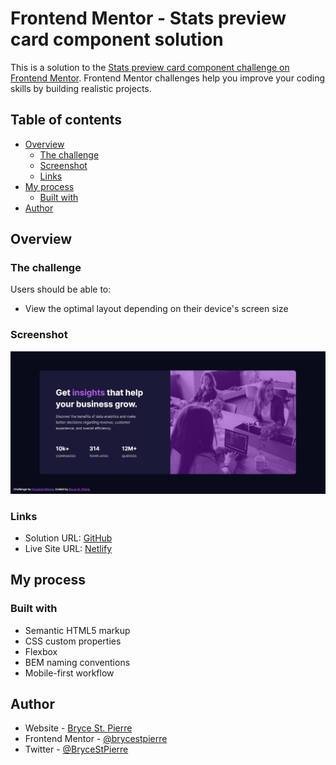 # Frontend Mentor - Stats preview card component solution

This is a solution to the [Stats preview card component challenge on Frontend Mentor](https://www.frontendmentor.io/challenges/stats-preview-card-component-8JqbgoU62). Frontend Mentor challenges help you improve your coding skills by building realistic projects. 

## Table of contents

- [Overview](#overview)
  - [The challenge](#the-challenge)
  - [Screenshot](#screenshot)
  - [Links](#links)
- [My process](#my-process)
  - [Built with](#built-with)
- [Author](#author)

## Overview

### The challenge

Users should be able to:

- View the optimal layout depending on their device's screen size

### Screenshot

![](./screenshot.png)

### Links

- Solution URL: [GitHub](https://github.com/BryceStPierre/fm-stats-preview-card)
- Live Site URL: [Netlify](https://bsp-stats-preview-card.netlify.app)

## My process

### Built with

- Semantic HTML5 markup
- CSS custom properties
- Flexbox
- BEM naming conventions
- Mobile-first workflow

## Author

- Website - [Bryce St. Pierre](https://brycestpierre.com)
- Frontend Mentor - [@brycestpierre](https://www.frontendmentor.io/profile/brycestpierre)
- Twitter - [@BryceStPierre](https://www.twitter.com/brycestpierre)

